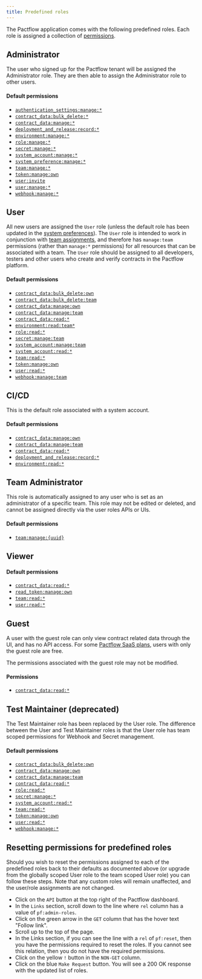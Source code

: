 ```yaml
---
title: Predefined roles
---
```


The Pactflow application comes with the following predefined roles. Each role is assigned a collection of [permissions](/docs/permissions).

## Administrator

The user who signed up for the Pactflow tenant will be assigned the Administrator role. They are then able to assign the Administrator role to other users.

#### Default permissions

- [`authentication_settings:manage:*`](/docs/permissions/#authentication_settingsmanage)
- [`contract_data:bulk_delete:*`](/docs/permissions#contract_databulk_delete)
- [`contract_data:manage:*`](/docs/permissions#contract_datamanage)
- [`deployment_and_release:record:*`](/docs/permissions#deployment_and_releaserecord)
- [`environment:manage:*`](/docs/permissions#environmentmanage)
- [`role:manage:*`](/docs/permissions#rolemanage)
- [`secret:manage:*`](/docs/permissions#secretmanage)
- [`system_account:manage:*`](/docs/permissions#system_accountmanage)
- [`system_preference:manage:*`](/docs/permissions#system_preferencemanage)
- [`team:manage:*`](/docs/permissions#teammanage)
- [`token:manage:own`](/docs/permissions#tokenmanageown)
- [`user:invite`](/docs/permissions#userinvite)
- [`user:manage:*`](/docs/permissions#usermanage)
- [`webhook:manage:*`](/docs/permissions#webhookmanage)

## User

All new users are assigned the `User` role (unless the default role has been updated in the [system preferences](/docs/user-interface/settings/preferences#system-preferences)). The `User` role is intended to work in conjunction with [team assignments](/docs/user-interface/settings/teams), and therefore has `manage:team` permissions (rather than `manage:*` permissions) for all resources that can be associated with a team. The `User` role should be assigned to all developers, testers and other users who create and verify contracts in the Pactflow platform.

#### Default permissions

- [`contract_data:bulk_delete:own`](/docs/permissions#contract_databulk_deleteown)
- [`contract_data:bulk_delete:team`](/docs/permissions#contract_databulk_deleteteam)
- [`contract_data:manage:own`](/docs/permissions#contract_datamanageown)
- [`contract_data:manage:team`](/docs/permissions#contract_datamanageteam)
- [`contract_data:read:*`](/docs/permissions#contract_dataread)
- [`environment:read:team*`](/docs/permissions#environmentreadteam)
- [`role:read:*`](/docs/permissions#roleread)
- [`secret:manage:team`](/docs/permissions#secretmanageteam)
- [`system_account:manage:team`](/docs/permissions#system_accountmanageteam)
- [`system_account:read:*`](/docs/permissions#system_accountread)
- [`team:read:*`](/docs/permissions#teamread)
- [`token:manage:own`](/docs/permissions#tokenmanageown)
- [`user:read:*`](/docs/permissions#userread)
- [`webhook:manage:team`](/docs/permissions#webhookmanageteam)

## CI/CD

This is the default role associated with a system account.

#### Default permissions

- [`contract_data:manage:own`](/docs/permissions#contract_datamanageown)
- [`contract_data:manage:team`](/docs/permissions#contract_datamanageteam)
- [`contract_data:read:*`](/docs/permissions#contract_dataread)
- [`deployment_and_release:record:*`](/docs/permissions#deployment_and_releaserecord)
- [`environment:read:*`](/docs/permissions#environmentread)

## Team Administrator

This role is automatically assigned to any user who is set as an administrator of a specific team. This role may not be edited or deleted, and cannot be assigned directly via the user roles APIs or UIs.

#### Default permissions

- [`team:manage:{uuid}`](/docs/permissions#teammanageuuid)

## Viewer

#### Default permissions

- [`contract_data:read:*`](/docs/permissions#contract_dataread)
- [`read_token:manage:own`](/docs/permissions#read_tokenmanageown)
- [`team:read:*`](/docs/permissions#teamread)
- [`user:read:*`](/docs/permissions#userread)

## Guest

A user with the guest role can only view contract related data through the UI, and has no API access. For some [Pactflow SaaS plans](https://pactflow.io/pricing/), users with only the guest role are free.

The permissions associated with the guest role may not be modified.

#### Permissions

- [`contract_data:read:*`](/docs/permissions#contract_dataread)

## Test Maintainer (deprecated)

The Test Maintainer role has been replaced by the User role. The difference between the User and Test Maintainer roles is that the User role has team scoped permissions for Webhook and Secret management.

#### Default permissions

- [`contract_data:bulk_delete:own`](/docs/permissions#contract_databulk_deleteown)
- [`contract_data:manage:own`](/docs/permissions#contract_datamanageown)
- [`contract_data:manage:team`](/docs/permissions#contract_datamanageteam)
- [`contract_data:read:*`](/docs/permissions#contract_dataread)
- [`role:read:*`](/docs/permissions#roleread)
- [`secret:manage:*`](/docs/permissions#secretmanage)
- [`system_account:read:*`](/docs/permissions#system_accountread)
- [`team:read:*`](/docs/permissions#teamread)
- [`token:manage:own`](/docs/permissions#tokenmanageown)
- [`user:read:*`](/docs/permissions#userread)
- [`webhook:manage:*`](/docs/permissions#webhookmanage)

## Resetting permissions for predefined roles

Should you wish to reset the permissions assigned to each of the predefined roles back to their defaults as documented above (or upgrade from the globally scoped User role to the team scoped User role) you can follow these steps. Note that any custom roles will remain unaffected, and the user/role assignments are not changed.

- Click on the `API` button at the top right of the Pactflow dashboard.
- In the `Links` section, scroll down to the line where `rel` column has a value of `pf:admin-roles`.
- Click on the green arrow in the `GET` column that has the hover text "Follow link".
- Scroll up to the top of the page.
- In the Links section, if you can see the line with a `rel` of `pf:reset`, then you have the permissions required to reset the roles. If you cannot see this relation, then you do not have the required permissions.
- Click on the yellow `!` button in the `NON-GET` column.
- Click on the blue `Make Request` button. You will see a 200 OK response with the updated list of roles.
